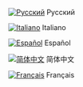 [![Русский](https:/github.com/zer0Kerbal/zer0Kerbal/raw/master/Localization/img/Russian-small-flag.png)](https:/github.com/zer0Kerbal/zer0Kerbal/raw/master/Localization/img/Russian-small-flag.png) Русский

[![Italiano](https:/github.com/zer0Kerbal/zer0Kerbal/raw/master/Localization/img/Italian-small-flag.png)](https:/github.com/zer0Kerbal/zer0Kerbal/raw/master/Localization/img/Italian-small-flag.png) Italiano

[![Español](https:/github.com/zer0Kerbal/zer0Kerbal/raw/master/Localization/img/Spanish-small-flag.png)](https:/github.com/zer0Kerbal/zer0Kerbal/raw/master/Localization/img/Spanish-small-flag.png) Español

[![简体中文](https:/github.com/zer0Kerbal/zer0Kerbal/raw/master/Localization/img/Chinese-small-flag.png)](https:/github.com/zer0Kerbal/zer0Kerbal/raw/master/Localization/img/Chinese-small-flag.png) 简体中文

[![Français](https:/github.com/zer0Kerbal/zer0Kerbal/raw/master/Localization/img/French-small-flag.png)](https:/github.com/zer0Kerbal/zer0Kerbal/raw/master/Localization/img/French-small-flag.png) Français
